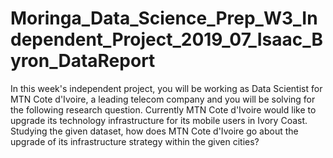 # Moringa_Data_Science_Prep_W3_Independent_Project_2019_07_Isaac_Byron_DataReport
In this week's independent project, you will be working as Data Scientist for MTN Cote d'Ivoire, a leading telecom company and you will be solving for the following research question.  Currently MTN Cote d'Ivoire would like to upgrade its technology infrastructure for its mobile users in Ivory Coast. Studying the given dataset, how does MTN Cote d'Ivoire go about the upgrade of its infrastructure strategy within the given cities?
